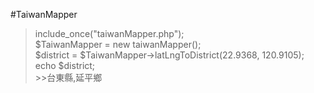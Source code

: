 #TaiwanMapper

> include_once("taiwanMapper.php");  
> $TaiwanMapper = new taiwanMapper();  
> $district = $TaiwanMapper->latLngToDistrict(22.9368, 120.9105);  
> echo $district;  
> \>\>台東縣,延平鄉  
